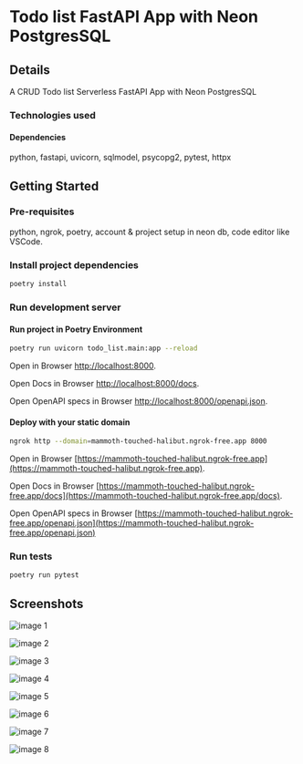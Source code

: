 # Todo list FastAPI App with Neon PostgresSQL

## Details

A CRUD Todo list Serverless FastAPI App with Neon PostgresSQL

### Technologies used

#### Dependencies

python, fastapi, uvicorn, sqlmodel, psycopg2, pytest, httpx

## Getting Started

### Pre-requisites

python, ngrok, poetry, account & project setup in neon db, code editor like VSCode.

### Install project dependencies

```bash
poetry install
```

### Run development server

#### Run project in Poetry Environment

```bash
poetry run uvicorn todo_list.main:app --reload
```

Open in Browser [http://localhost:8000](http://localhost:8000).

Open Docs in Browser [http://localhost:8000/docs](http://localhost:8000/docs).

Open OpenAPI specs in Browser [http://localhost:8000/openapi.json](http://localhost:8000/openapi.json).

#### Deploy with your static domain

```bash
ngrok http --domain=mammoth-touched-halibut.ngrok-free.app 8000
```

Open in Browser [https://mammoth-touched-halibut.ngrok-free.app](https://mammoth-touched-halibut.ngrok-free.app).

Open Docs in Browser [https://mammoth-touched-halibut.ngrok-free.app/docs](https://mammoth-touched-halibut.ngrok-free.app/docs).

Open OpenAPI specs in Browser [https://mammoth-touched-halibut.ngrok-free.app/openapi.json](https://mammoth-touched-halibut.ngrok-free.app/openapi.json)

### Run tests

```bash
poetry run pytest
```

## Screenshots

![image 1](https://raw.githubusercontent.com/usamyismy7/generative-ai-projects/master/project-2_todo-list-full-stack-nextjs-fastapi/project_1/server/assets/image-3.png)

![image 2](https://raw.githubusercontent.com/usamyismy7/generative-ai-projects/master/project-2_todo-list-full-stack-nextjs-fastapi/project_1/server/assets/image-2.png)

![image 3](https://raw.githubusercontent.com/usamyismy7/generative-ai-projects/master/project-2_todo-list-full-stack-nextjs-fastapi/project_1/server/assets/image-1.png)

![image 4](https://raw.githubusercontent.com/usamyismy7/generative-ai-projects/master/project-2_todo-list-full-stack-nextjs-fastapi/project_1/server/assets/image.png)

![image 5](https://raw.githubusercontent.com/usamyismy7/generative-ai-projects/master/project-2_todo-list-full-stack-nextjs-fastapi/project_1/server/assets/image3.png)

![image 6](https://raw.githubusercontent.com/usamyismy7/generative-ai-projects/master/project-2_todo-list-full-stack-nextjs-fastapi/project_1/server/assets/image4.png)

![image 7](https://raw.githubusercontent.com/usamyismy7/generative-ai-projects/master/project-2_todo-list-full-stack-nextjs-fastapi/project_1/server/assets/image2.png)

![image 8](https://raw.githubusercontent.com/usamyismy7/generative-ai-projects/master/project-2_todo-list-full-stack-nextjs-fastapi/project_1/server/assets/image5.png)
